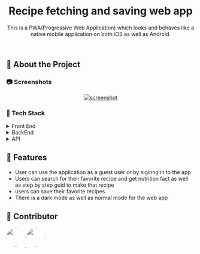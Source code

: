 <div align="center">

  <h1>Recipe fetching and saving web app</h1>
  
  <p>
    This is a PWA(Progressive Web Application) which looks and behaves like a native mobile application on both iOS as well as Android.
  </p>
  
</div>

<br />

<!-- About the Project -->
## :star2: About the Project


<!-- Screenshots -->
### :camera: Screenshots

<div align="center"> 
  <a href="https://placehold.co/600x400?text=Your+Screenshot+here">
  <img src="https://placehold.co/600x400?text=Your+Screenshot+here" alt="screenshot" />
  </a>
</div>


<!-- TechStack -->
### :space_invader: Tech Stack

<details>
  <summary>Front End</summary>
  <ul>
    <li>HTML</li>
    <li>CSS</li>
    <li>JavaScript</li>
    <li><a href="https://onsen.io/">Onsen UI</a></li>
  </ul>
</details>

<details>
  <summary>BackEnd</summary>
  <ul>
    <li><a href="https://firebase.google.com/">Firebase</a></li>
  </ul>
</details>
<details>
<summary>API</summary>
  <ul>
    <li><a href="https://rapidapi.com/">Rapid API</a></li>
  </ul>
</details>

<!-- Features -->
## :dart: Features

- User can use the application as a guest user or by siginng in to the app
- Users can search for their favorite recipe and get nutrition fact as well as step by step guid to make that recipe
- users can save their favorite recipes.
- There is a dark mode as well as normal mode for the web app

<!-- Contributing -->
## :wave: Contributor

<a href="https://github.com/ivanb47">
  <img src="https://avatars.githubusercontent.com/u/100738961?v=4" style="width:50px;height:50px;border-radius: 50%" />
</a>
<a href="https://github.com/udkhatri">
  <img src="https://avatars.githubusercontent.com/u/34532828?s=400&u=711ae709e314cb56700d4cf46ccbd55b4be5645a&v=4" style="width:50px;height:50px;border-radius: 50%" />
</a>
